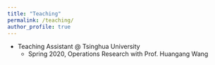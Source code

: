 ```yaml
---
title: "Teaching"
permalink: /teaching/
author_profile: true
---
```


- Teaching Assistant @ Tsinghua University
  - Spring 2020, Operations Research with Prof. Huangang Wang
